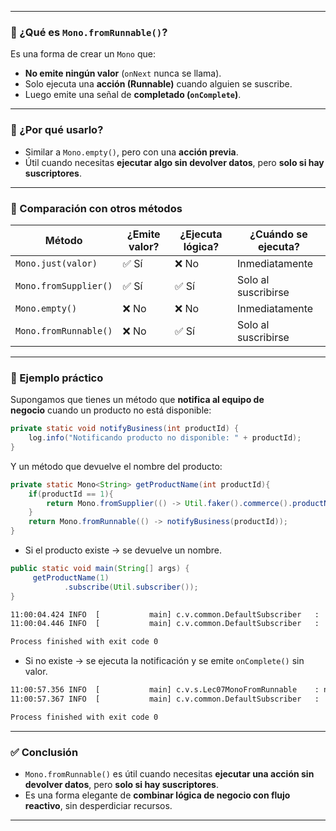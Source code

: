 
---
### 🎯 ¿Qué es `Mono.fromRunnable()`?

Es una forma de crear un `Mono` que:

- **No emite ningún valor** (`onNext` nunca se llama).
- Solo ejecuta una **acción (Runnable)** cuando alguien se suscribe.
- Luego emite una señal de **completado (`onComplete`)**.

---

### 🧠 ¿Por qué usarlo?

- Similar a `Mono.empty()`, pero con una **acción previa**.
- Útil cuando necesitas **ejecutar algo sin devolver datos**, pero **solo si hay suscriptores**.

---

### 📌 Comparación con otros métodos

|Método|¿Emite valor?|¿Ejecuta lógica?|¿Cuándo se ejecuta?|
|---|---|---|---|
|`Mono.just(valor)`|✅ Sí|❌ No|Inmediatamente|
|`Mono.fromSupplier()`|✅ Sí|✅ Sí|Solo al suscribirse|
|`Mono.empty()`|❌ No|❌ No|Inmediatamente|
|`Mono.fromRunnable()`|❌ No|✅ Sí|Solo al suscribirse|

---

### 🧪 Ejemplo práctico

Supongamos que tienes un método que **notifica al equipo de negocio** cuando un producto no está disponible:

```java
private static void notifyBusiness(int productId) {
    log.info("Notificando producto no disponible: " + productId);
}
```

Y un método que devuelve el nombre del producto:

```java
private static Mono<String> getProductName(int productId){  
    if(productId == 1){  
        return Mono.fromSupplier(() -> Util.faker().commerce().productName());  
    }  
    return Mono.fromRunnable(() -> notifyBusiness(productId));  
}
```

- Si el producto existe → se devuelve un nombre.

```java
public static void main(String[] args) {  
     getProductName(1)  
            .subscribe(Util.subscriber());   
}
```

```bash
11:00:04.424 INFO  [           main] c.v.common.DefaultSubscriber   :  received: Ergonomic Rubber Pants
11:00:04.446 INFO  [           main] c.v.common.DefaultSubscriber   :  received complete!

Process finished with exit code 0
```

- Si no existe → se ejecuta la notificación y se emite `onComplete()` sin valor.

```bash
11:00:57.356 INFO  [           main] c.v.s.Lec07MonoFromRunnable    : notifying business on unavailable product 2
11:00:57.367 INFO  [           main] c.v.common.DefaultSubscriber   :  received complete!

Process finished with exit code 0
```

---

### ✅ Conclusión

- `Mono.fromRunnable()` es útil cuando necesitas **ejecutar una acción sin devolver datos**, pero **solo si hay suscriptores**.
- Es una forma elegante de **combinar lógica de negocio con flujo reactivo**, sin desperdiciar recursos.

---